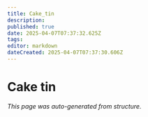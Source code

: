 ```yaml
---
title: Cake_tin
description: 
published: true
date: 2025-04-07T07:37:32.625Z
tags: 
editor: markdown
dateCreated: 2025-04-07T07:37:30.606Z
---
```


# Cake tin

*This page was auto-generated from structure.*